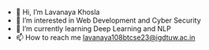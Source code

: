 - 👋 Hi, I’m Lavanaya Khosla
- 👀 I’m interested in Web Development and Cyber Security
- 🌱 I’m currently learning Deep Learning and NLP
- 📫 How to reach me lavanaya108btcse23@igdtuw.ac.in
<!---
lavanayakhosla/lavanayakhosla is a ✨ special ✨ repository because its `README.md` (this file) appears on your GitHub profile.
You can click the Preview link to take a look at your changes.
--->
